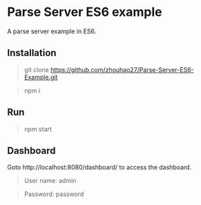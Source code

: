 # Parse Server ES6 example

A parse server example in ES6.

## Installation

> git clone https://github.com/zhouhao27/Parse-Server-ES6-Example.git

> npm i

## Run

> npm start

## Dashboard

Goto http://localhost:8080/dashboard/ to access the dashboard.

> User name: admin

> Password: password

